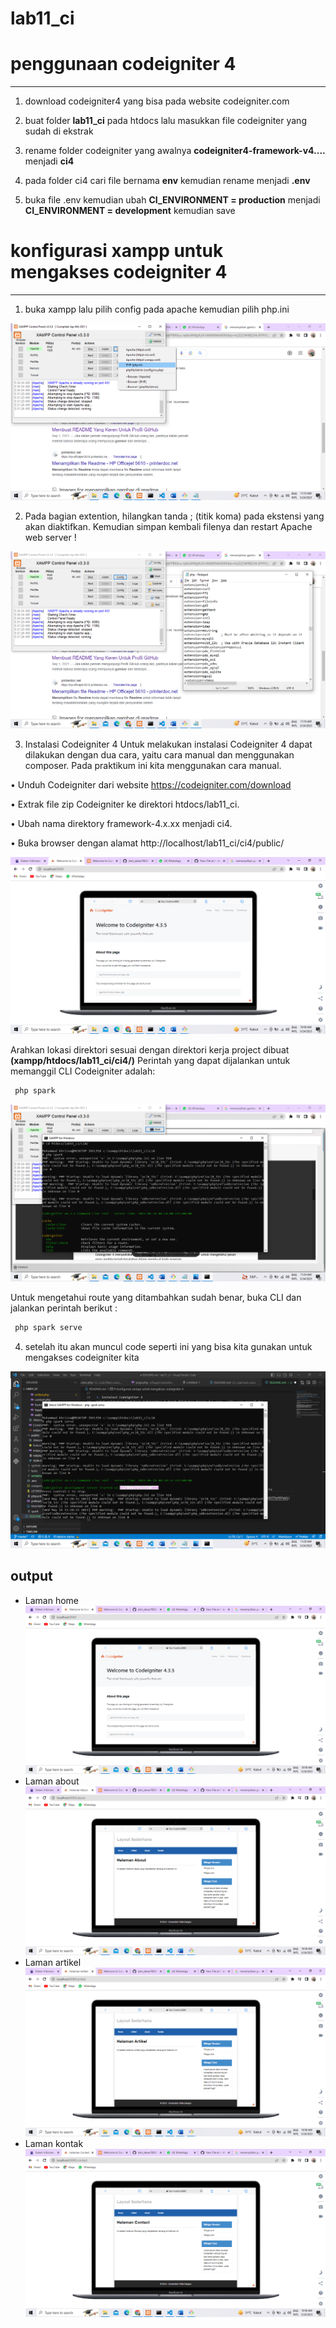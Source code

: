 # lab11_ci
# penggunaan codeigniter 4

---

1. download codeigniter4 yang bisa pada website codeigniter.com

2. buat folder **lab11_ci** pada htdocs lalu masukkan file codeigniter yang sudah di ekstrak

3. rename folder codeigniter yang awalnya **codeigniter4-framework-v4....** menjadi **ci4**

4. pada folder ci4 cari file bernama **env** kemudian rename menjadi **.env**

5. buka file .env kemudian ubah **CI_ENVIRONMENT = production** menjadi **CI_ENVIRONMENT = development** kemudian save

# konfigurasi xampp untuk mengakses codeigniter 4

---

1. buka xampp lalu pilih config pada apache kemudian pilih php.ini

![img 1](1.png)

2. Pada bagian extention, hilangkan tanda ; (titik koma) pada ekstensi yang akan diaktifkan. Kemudian
simpan kembali filenya dan restart Apache web server !

![img 2](2.png)

3. Instalasi Codeigniter 4
Untuk melakukan instalasi Codeigniter 4 dapat dilakukan dengan dua cara, yaitu cara manual dan
menggunakan composer. Pada praktikum ini kita menggunakan cara manual.

• Unduh Codeigniter dari website https://codeigniter.com/download

• Extrak file zip Codeigniter ke direktori htdocs/lab11_ci.

• Ubah nama direktory framework-4.x.xx menjadi ci4.

• Buka browser dengan alamat http://localhost/lab11_ci/ci4/public/

![img 3](home.png)

Arahkan lokasi direktori sesuai dengan direktori kerja project dibuat **(xampp/htdocs/lab11_ci/ci4/)**
Perintah yang dapat dijalankan untuk memanggil CLI Codeigniter adalah:

```php
 php spark
```
![img 4](3.png)

Untuk mengetahui route yang ditambahkan sudah benar, buka CLI dan jalankan perintah berikut :
```php
 php spark serve
```
4. setelah itu akan muncul code seperti ini yang bisa kita gunakan untuk mengakses codeigniter kita

![img 5)](4.png)

## output

- Laman home
![img6](home.png)
- Laman about
![img7](about.png)
- Laman artikel
![img8](artikel.png)
- Laman kontak
![img9](kontak.png)
